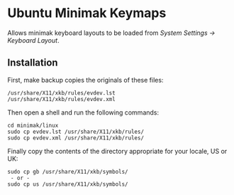 Ubuntu Minimak Keymaps
======================

Allows minimak keyboard layouts to be loaded from _System
Settings -> Keyboard Layout_.

Installation
------------

First, make backup copies the originals of these files:

~~~
/usr/share/X11/xkb/rules/evdev.lst
/usr/share/X11/xkb/rules/evdev.xml
~~~

Then open a shell and run the following commands:

~~~
cd minimak/linux
sudo cp evdev.lst /usr/share/X11/xkb/rules/
sudo cp evdev.xml /usr/share/X11/xkb/rules/
~~~

Finally copy the contents of the directory appropriate for your locale,
US or UK:

~~~
sudo cp gb /usr/share/X11/xkb/symbols/
 - or -
sudo cp us /usr/share/X11/xkb/symbols/
~~~

